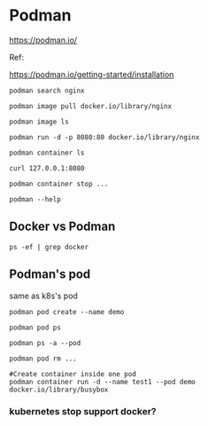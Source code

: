 # Podman
https://podman.io/

Ref:

https://podman.io/getting-started/installation

```
podman search nginx

podman image pull docker.io/library/nginx

podman image ls

podman run -d -p 8080:80 docker.io/library/nginx

podman container ls

curl 127.0.0.1:8080

podman container stop ...

podman --help
```

## Docker vs Podman
```
ps -ef | grep docker

```

## Podman's pod
same as k8s's pod
```
podman pod create --name demo

podman pod ps

podman ps -a --pod

podman pod rm ...

#Create container inside one pod
podman container run -d --name test1 --pod demo docker.io/library/busybox 

```
### kubernetes stop support docker?


